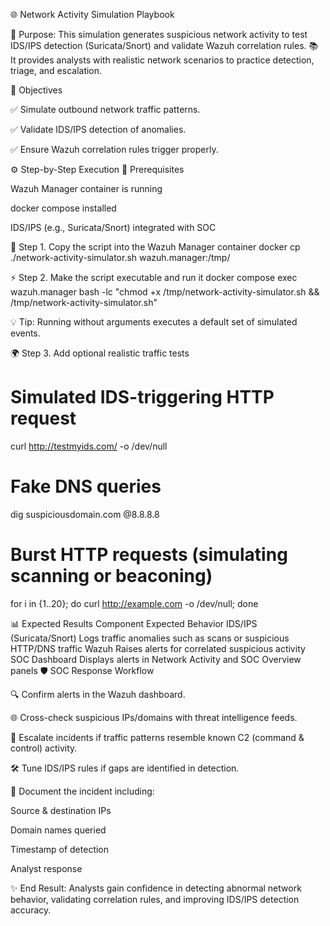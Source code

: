 🌐 Network Activity Simulation Playbook

🚨 Purpose: This simulation generates suspicious network activity to test IDS/IPS detection (Suricata/Snort) and validate Wazuh correlation rules.
📚 It provides analysts with realistic network scenarios to practice detection, triage, and escalation.

🎯 Objectives

✅ Simulate outbound network traffic patterns.

✅ Validate IDS/IPS detection of anomalies.

✅ Ensure Wazuh correlation rules trigger properly.

⚙️ Step-by-Step Execution
📝 Prerequisites

 Wazuh Manager container is running

 docker compose installed

 IDS/IPS (e.g., Suricata/Snort) integrated with SOC

🔽 Step 1. Copy the script into the Wazuh Manager container
docker cp ./network-activity-simulator.sh wazuh.manager:/tmp/

⚡ Step 2. Make the script executable and run it
docker compose exec wazuh.manager bash -lc "chmod +x /tmp/network-activity-simulator.sh && /tmp/network-activity-simulator.sh"


💡 Tip: Running without arguments executes a default set of simulated events.

🌍 Step 3. Add optional realistic traffic tests
# Simulated IDS-triggering HTTP request
curl http://testmyids.com/ -o /dev/null

# Fake DNS queries
dig suspiciousdomain.com @8.8.8.8

# Burst HTTP requests (simulating scanning or beaconing)
for i in {1..20}; do curl http://example.com -o /dev/null; done

📊 Expected Results
Component	Expected Behavior
IDS/IPS (Suricata/Snort)	Logs traffic anomalies such as scans or suspicious HTTP/DNS traffic
Wazuh	Raises alerts for correlated suspicious activity
SOC Dashboard	Displays alerts in Network Activity and SOC Overview panels
🛡️ SOC Response Workflow

🔍 Confirm alerts in the Wazuh dashboard.

🌐 Cross-check suspicious IPs/domains with threat intelligence feeds.

🚩 Escalate incidents if traffic patterns resemble known C2 (command & control) activity.

🛠️ Tune IDS/IPS rules if gaps are identified in detection.

📝 Document the incident including:

Source & destination IPs

Domain names queried

Timestamp of detection

Analyst response

✨ End Result: Analysts gain confidence in detecting abnormal network behavior, validating correlation rules, and improving IDS/IPS detection accuracy.